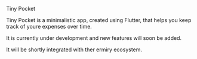 Tiny Pocket

Tiny Pocket is a minimalistic app, created using Flutter, that helps you keep track of youre expenses over time.

It is currently under development and new features will soon be added.

It will be shortly integrated with ther ermiry ecosystem.